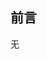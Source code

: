 <!--
 * @Descripttion:
 * @Author: 温祖彪
 * @Date: 2020-02-19 20:30:11
 * @LastEditTime: 2020-03-08 23:16:07
 -->

## 前言

无
